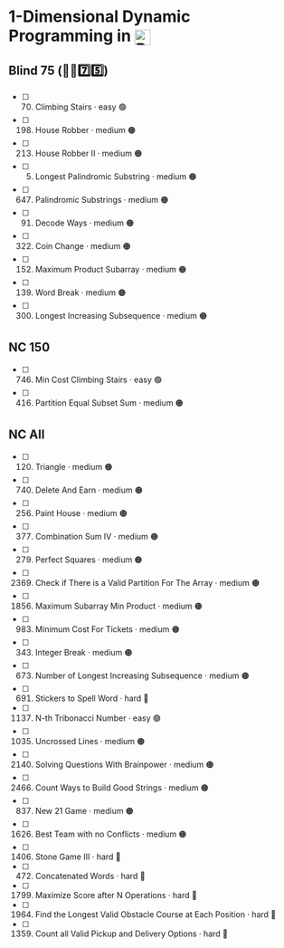 # 1-Dimensional Dynamic Programming in <img src="https://upload.wikimedia.org/wikipedia/commons/thumb/c/c3/Python-logo-notext.svg/1869px-Python-logo-notext.svg.png" alt="Python Logo" style="height: 1em; width: auto; vertical-align: sub;">


## Blind 75 (🧑‍🦯7️⃣5️⃣)
- [ ] 70. Climbing Stairs · easy 🟢 
- [ ] 198. House Robber · medium 🟠
- [ ] 213. House Robber II · medium 🟠
- [ ] 5. Longest Palindromic Substring · medium 🟠
- [ ] 647. Palindromic Substrings · medium 🟠
- [ ] 91. Decode Ways · medium 🟠
- [ ] 322. Coin Change · medium 🟠
- [ ] 152. Maximum Product Subarray · medium 🟠
- [ ] 139. Word Break · medium 🟠
- [ ] 300. Longest Increasing Subsequence · medium 🟠

## NC 150
- [ ] 746. Min Cost Climbing Stairs · easy 🟢
- [ ] 416. Partition Equal Subset Sum · medium 🟠

## NC All
- [ ] 120. Triangle · medium 🟠
- [ ] 740. Delete And Earn · medium 🟠
- [ ] 256. Paint House · medium 🟠
- [ ] 377. Combination Sum IV · medium 🟠
- [ ] 279. Perfect Squares · medium 🟠
- [ ] 2369. Check if There is a Valid Partition For The Array · medium 🟠
- [ ] 1856. Maximum Subarray Min Product · medium 🟠
- [ ] 983. Minimum Cost For Tickets · medium 🟠
- [ ] 343. Integer Break · medium 🟠
- [ ] 673. Number of Longest Increasing Subsequence · medium 🟠
- [ ] 691. Stickers to Spell Word · hard 🔴
- [ ] 1137. N-th Tribonacci Number · easy 🟢
- [ ] 1035. Uncrossed Lines · medium 🟠
- [ ] 2140. Solving Questions With Brainpower · medium 🟠
- [ ] 2466. Count Ways to Build Good Strings · medium 🟠
- [ ] 837. New 21 Game · medium 🟠
- [ ] 1626. Best Team with no Conflicts · medium 🟠
- [ ] 1406. Stone Game III · hard 🔴
- [ ] 472. Concatenated Words · hard 🔴
- [ ] 1799. Maximize Score after N Operations · hard 🔴
- [ ] 1964. Find the Longest Valid Obstacle Course at Each Position · hard 🔴
- [ ] 1359. Count all Valid Pickup and Delivery Options · hard 🔴